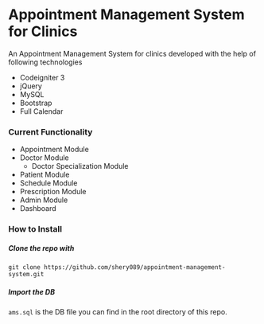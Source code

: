 # Appointment Management System for Clinics  #

An Appointment Management System for clinics developed with the help of following technologies

* Codeigniter 3
* jQuery
* MySQL
* Bootstrap
* Full Calendar

### Current Functionality ###

* Appointment Module
* Doctor Module
  * Doctor Specialization Module
* Patient Module
* Schedule Module
* Prescription Module
* Admin Module
* Dashboard

### How to Install ###

##### Clone the repo with #####

`git clone https://github.com/shery089/appointment-management-system.git`

##### Import the DB #####

`ams.sql` is the DB file you can find in the root directory of this repo.